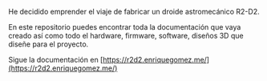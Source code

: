 He decidido emprender el viaje de fabricar un droide astromecánico R2-D2.

En este repositorio puedes encontrar toda la documentación que vaya creado así como todo el hardware, firmware, software, diseños 3D que diseñe para el proyecto.

Sigue la documentación en
[https://r2d2.enriquegomez.me/](https://r2d2.enriquegomez.me/)
